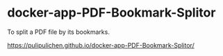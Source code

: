 # docker-app-PDF-Bookmark-Splitor
To split a PDF file by its bookmarks.

https://pulipulichen.github.io/docker-app-PDF-Bookmark-Splitor/